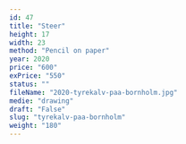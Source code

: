 ```yaml
---
id: 47
title: "Steer"
height: 17
width: 23
method: "Pencil on paper"
year: 2020
price: "600"
exPrice: "550"
status: ""
fileName: "2020-tyrekalv-paa-bornholm.jpg"
medie: "drawing"
draft: "False"
slug: "tyrekalv-paa-bornholm"
weight: "180"
---
```

